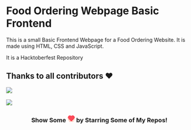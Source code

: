 # Food Ordering Webpage Basic Frontend

This is a small Basic Frontend Webpage for a Food Ordering Website. It is made using HTML, CSS and JavaScript.

It is a Hacktoberfest Repository




## Thanks to all contributors ❤

 <a href = "https://github.com/muteenk/food-ordering-webpage-basic-front-end/graphs/contributors">
   <img src = "https://contrib.rocks/image?repo=muteenk/food-ordering-webpage-basic-front-end"/>
 </a>


![](https://i.imgur.com/waxVImv.png)

<div align="center">

<h3> Show Some <a href="https://github.com/muteenk/food-ordering-webpage-basic-front-end"><img src="https://github.com/AnshSinghSonkhia/AnshSinghSonkhia/blob/main/icons/love.png" title="Love" alt="Love" width="20" height="20"/></a> by Starring Some of My Repos! </h3>

</div>
